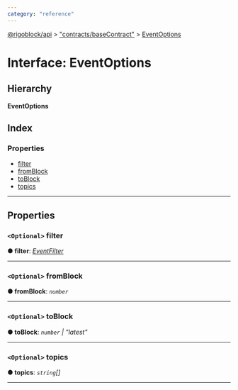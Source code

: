 ```yaml
---
category: "reference"
---
```



[@rigoblock/api](../README.md) > ["contracts/baseContract"](../modules/_contracts_basecontract_.md) > [EventOptions](../interfaces/_contracts_basecontract_.eventoptions.md)

# Interface: EventOptions

## Hierarchy

**EventOptions**

## Index

### Properties

* [filter](_contracts_basecontract_.eventoptions.md#filter)
* [fromBlock](_contracts_basecontract_.eventoptions.md#fromblock)
* [toBlock](_contracts_basecontract_.eventoptions.md#toblock)
* [topics](_contracts_basecontract_.eventoptions.md#topics)

---

## Properties

<a id="filter"></a>

### `<Optional>` filter

**● filter**: *[EventFilter](_contracts_basecontract_.eventfilter.md)*

___
<a id="fromblock"></a>

### `<Optional>` fromBlock

**● fromBlock**: *`number`*

___
<a id="toblock"></a>

### `<Optional>` toBlock

**● toBlock**: *`number` | "latest"*

___
<a id="topics"></a>

### `<Optional>` topics

**● topics**: *`string`[]*

___

